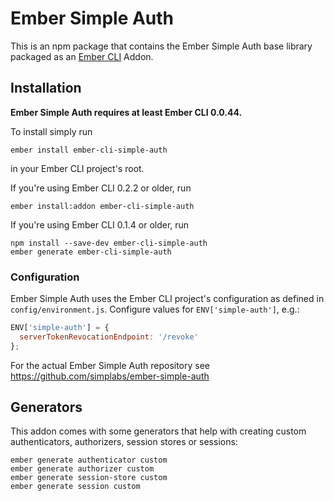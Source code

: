 #  Ember Simple Auth

This is an npm package that contains the Ember Simple Auth base library
packaged as an [Ember CLI](https://github.com/stefanpenner/ember-cli) Addon.

## Installation

**Ember Simple Auth requires at least Ember CLI 0.0.44.**

To install simply run

```
ember install ember-cli-simple-auth
```

in your Ember CLI project's root.

If you're using Ember CLI 0.2.2 or older, run

```
ember install:addon ember-cli-simple-auth
```

If you're using Ember CLI 0.1.4 or older, run

```
npm install --save-dev ember-cli-simple-auth
ember generate ember-cli-simple-auth
```

### Configuration

Ember Simple Auth uses the Ember CLI project's configuration as defined in
`config/environment.js`. Configure values for `ENV['simple-auth']`, e.g.:

```js
ENV['simple-auth'] = {
  serverTokenRevocationEndpoint: '/revoke'
};
```

For the actual Ember Simple Auth repository see
https://github.com/simplabs/ember-simple-auth

## Generators

This addon comes with some generators that help with creating custom
authenticators, authorizers, session stores or sessions:

```
ember generate authenticator custom
ember generate authorizer custom
ember generate session-store custom
ember generate session custom
```
